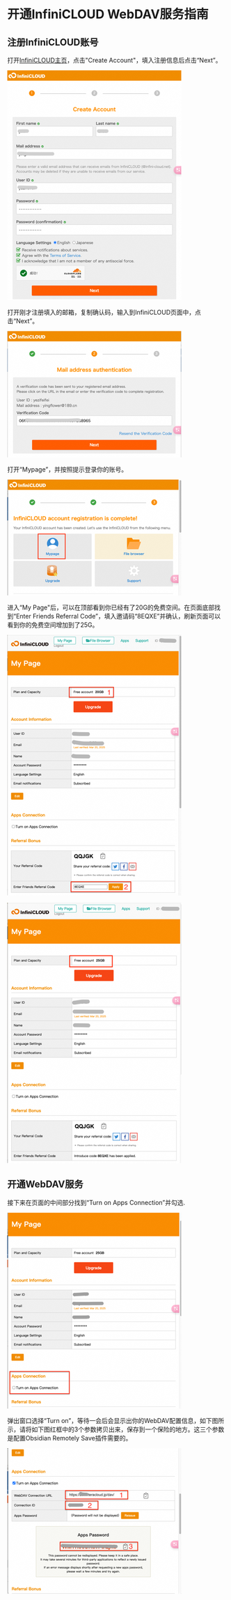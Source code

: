 # 开通InfiniCLOUD WebDAV服务指南

## 注册InfiniCLOUD账号
打开[InfiniCLOUD主页](https://infini-cloud.net/en/)，点击"Create Account"，填入注册信息后点击“Next”。

![创建账号](images/zh/infini_create_account.png)

打开刚才注册填入的邮箱，复制确认码，输入到InfiniCLOUD页面中，点击“Next”。

![确认账号](images/zh/infini_confirm.png)

打开“Mypage”，并按照提示登录你的账号。

![Mypage](images/zh/infini_menu.png)

进入“My Page"后，可以在顶部看到你已经有了20G的免费空间。在页面底部找到“Enter Friends Referral Code”，填入邀请码“8EQXE”并确认，刷新页面可以看到你的免费空间增加到了25G。

![Frient Code](images/zh/infini_friend_code.png)

![25g](images/zh/infini_25g.png)

## 开通WebDAV服务
接下来在页面的中间部分找到“Turn on Apps Connection”并勾选.

![Apps Connection](images/zh/infini_apps_connection.png)

弹出窗口选择“Turn on”，等待一会后会显示出你的WebDAV配置信息，如下图所示，请将如下图红框中的3个参数拷贝出来，保存到一个保险的地方。这三个参数是配置Obsidian Remotely Save插件需要的。

![WebDAV配置信息](images/zh/infini_webdav_config.png)

